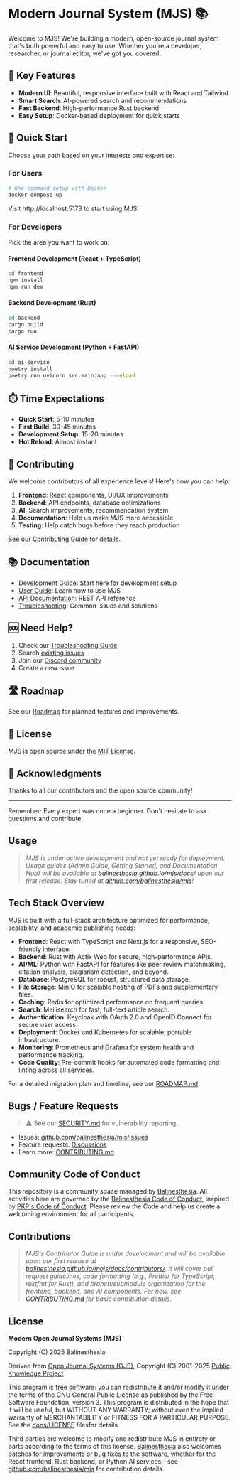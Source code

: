 # Modern Journal System (MJS) 📚

<!-- Build Status badge to be added once CI is set up -->
<!-- [![Build Status](https://github.com/balinesthesia/mjs/actions/workflows/main.yml/badge.svg)](https://github.com/balinesthesia/mjs/actions/workflows/main.yml) -->

Welcome to MJS! We're building a modern, open-source journal system that's both powerful and easy to use. Whether you're a developer, researcher, or journal editor, we've got you covered.

## 🌟 Key Features

- **Modern UI**: Beautiful, responsive interface built with React and Tailwind
- **Smart Search**: AI-powered search and recommendations
- **Fast Backend**: High-performance Rust backend
- **Easy Setup**: Docker-based deployment for quick starts

## 🚀 Quick Start

Choose your path based on your interests and expertise:

### For Users
```bash
# One-command setup with Docker
docker compose up
```
Visit http://localhost:5173 to start using MJS!

### For Developers

Pick the area you want to work on:

#### Frontend Development (React + TypeScript)
```bash
cd frontend
npm install
npm run dev
```

#### Backend Development (Rust)
```bash
cd backend
cargo build
cargo run
```

#### AI Service Development (Python + FastAPI)
```bash
cd ai-service
poetry install
poetry run uvicorn src.main:app --reload
```

## ⏱️ Time Expectations

- **Quick Start**: 5-10 minutes
- **First Build**: 30-45 minutes
- **Development Setup**: 15-20 minutes
- **Hot Reload**: Almost instant

## 🤝 Contributing

We welcome contributors of all experience levels! Here's how you can help:

1. **Frontend**: React components, UI/UX improvements
2. **Backend**: API endpoints, database optimizations
3. **AI**: Search improvements, recommendation system
4. **Documentation**: Help us make MJS more accessible
5. **Testing**: Help catch bugs before they reach production

See our [Contributing Guide](docs/CONTRIBUTING.md) for details.

## 📚 Documentation

- [Development Guide](docs/DEVELOPMENT.md): Start here for development setup
- [User Guide](docs/USER_GUIDE.md): Learn how to use MJS
- [API Documentation](docs/API.md): REST API reference
- [Troubleshooting](docs/TROUBLESHOOTING.md): Common issues and solutions

## 🆘 Need Help?

1. Check our [Troubleshooting Guide](docs/TROUBLESHOOTING.md)
2. Search [existing issues](https://github.com/balinesthesia/mjs/issues)
3. Join our [Discord community](https://discord.gg/mjs)
4. Create a new issue

## 🛣️ Roadmap

See our [Roadmap](docs/ROADMAP.md) for planned features and improvements.

## 📜 License

MJS is open source under the [MIT License](LICENSE).

## 🙏 Acknowledgments

Thanks to all our contributors and the open source community!

---

Remember: Every expert was once a beginner. Don't hesitate to ask questions and contribute!

## Usage

> *MJS is under active development and not yet ready for deployment. Usage guides (Admin Guide, Getting Started, and Documentation Hub) will be available at [balinesthesia.github.io/mjs/docs/](https://balinesthesia.github.io/mjs/docs/) upon our first release. Stay tuned at [github.com/balinesthesia/mjs](https://github.com/balinesthesia/mjs)!*

## Tech Stack Overview

MJS is built with a full-stack architecture optimized for performance, scalability, and academic publishing needs:

- **Frontend**: React with TypeScript and Next.js for a responsive, SEO-friendly interface.
- **Backend**: Rust with Actix Web for secure, high-performance APIs.
- **AI/ML**: Python with FastAPI for features like peer review matchmaking, citation analysis, plagiarism detection, and beyond.
- **Database**: PostgreSQL for robust, structured data storage.
- **File Storage**: MinIO for scalable hosting of PDFs and supplementary files.
- **Caching**: Redis for optimized performance on frequent queries.
- **Search**: Meilisearch for fast, full-text article search.
- **Authentication**: Keycloak with OAuth 2.0 and OpenID Connect for secure user access.
- **Deployment**: Docker and Kubernetes for scalable, portable infrastructure.
- **Monitoring**: Prometheus and Grafana for system health and performance tracking.
- **Code Quality**: Pre-commit hooks for automated code formatting and linting across all services.

For a detailed migration plan and timeline, see our [ROADMAP.md](./ROADMAP.md).

## Bugs / Feature Requests
> ⚠️ See our [SECURITY.md](SECURITY.md) for vulnerability reporting.
- Issues: [github.com/balinesthesia/mjs/issues](https://github.com/balinesthesia/mjs/issues)
- Feature requests: [Discussions](https://github.com/balinesthesia/mjs/discussions)
- Learn more: [CONTRIBUTING.md](CONTRIBUTING.md)

## Community Code of Conduct

This repository is a community space managed by [Balinesthesia](https://website.anestesiudayana.com/). All activities here are governed by the [Balinesthesia Code of Conduct](CODE_OF_CONDUCT.md), inspired by [PKP's Code of Conduct](https://pkp.sfu.ca/code-of-conduct/). Please review the Code and help us create a welcoming environment for all participants.

## Contributions

> *MJS's Contributor Guide is under development and will be available upon our first release at [balinesthesia.github.io/mojs/docs/contributors/](https://balinesthesia.github.io/mjs/docs/contributors/). It will cover pull request guidelines, code formatting (e.g., Prettier for TypeScript, rustfmt for Rust), and branch/submodule organization for the frontend, backend, and AI components. For now, see [CONTRIBUTING.md](./docs/CONTRIBUTING.md) for basic contribution details.*

## License

**Modern Open Journal Systems (MJS)**

Copyright (C) 2025 Balinesthesia

Derived from [Open Journal Systems (OJS)](https://pkp.sfu.ca/software/ojs/), Copyright (C) 2001-2025 [Public Knowledge Project](https://pkp.sfu.ca/)

This program is free software: you can redistribute it and/or modify it under the terms of the GNU General Public License as published by the Free Software Foundation, version 3. This program is distributed in the hope that it will be useful, but WITHOUT ANY WARRANTY; without even the implied warranty of MERCHANTABILITY or FITNESS FOR A PARTICULAR PURPOSE. See the [docs/LICENSE](./LICENSE) filesfor details.

Third parties are welcome to modify and redistribute MJS in entirety or parts according to the terms of this license. [Balinesthesia](https://website.anestesiudayana.com/) also welcomes patches for improvements or bug fixes to the software, whether for the React frontend, Rust backend, or Python AI services—see [github.com/balinesthesia/mjs](https://github.com/balinesthesia/mjs) for contribution details.
